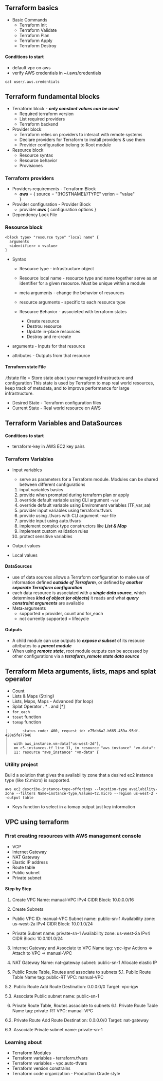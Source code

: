 ## Terraform basics

+ Basic Commands
  + Terraform Init
  + Terraform Validate
  + Terraform Plan
  + Terraform Apply
  + Terraform Destroy

#### Conditions to start
+ default vpc on aws
+ verify AWS credentials in ~/.aws/credentials
```
cat user/.aws.credentials
```

## Terraform fundamental blocks

+ Terraform block - ***only constant values can be used***
  + Required terraform version
  + List required providers
  + Terraform backend
+ Provider block
  + Terraform relies on providers to interact with remote systems
  + Declare providers for Terraform to install providers & use them
  + Provider configuration belong to Root module
+ Resource block
  + Resource syntax
  + Resource behavior
  + Provisiones

### Terraform providers

+ Providers requirements - Terraform Block
  + ***aws*** = {
      source = "[HOSTNAME]/<NAMESCAPE>/TYPE"
      verion = "value"  
  }
+ Provider configuration - Provider Block
  + provider ***aws*** {
      configuration options
  }
+ Dependency Lock File

### Resource block

```
<block type> "resource type" "local name" {
  arguments
  <identifier> = <value>  
}
```
+ Syntax
  + Resource type - infrastructure object
  + Resource local name - resource type and name together serve as an identifier for a given resource. Must be unique within a module
  + meta arguments - change the behavior of resources
  + resource arguments - specific to each resource type

  + Resource Behavior - associeted with terraform states
    + Create resource
    + Destrou resource
    + Update in-place resources
    + Destroy and re-create

+ arguments - Inputs for that resource
+ attributes - Outputs from that resource

#### Terraform state File
.tfstate file = Store state about your managed infrastructure and configuration
This state is used by Terraform to map real world resources, keep track of metadata, and to improve performance for large infrastructure.

+ Desired State - Terraform configuration files
+ Current State - Real world resource on AWS

## Terraform Variables and DataSources

#### Conditions to start
+ terraform-key in AWS EC2 key pairs

### Terraform Variables

+ Input variables
  - serve as parameters for a Terraform module. Modules can be shared between different configurations
  1. input variables basics
  2. provide when prompted during terraform plan or apply
  3. override default variable using CLI argument ```-var```
  4. override default variable using Environment variables (TF_var_aa)
  5. provider input variables using terraform.tfvars
  6. provide using <name>.tfvars with CLI argument -var-file
  7. provide input using auto.tfvars
  8. implement complex type constructors like ***List & Map***
  9. implement custom validation rules
  10. protect sensitive variables

+ Output values
+ Local values

#### DataSources

- use of data sources allows a Terraform configuration to make use of information defined ***outside of Terraform***, or defined by ***another separate Terraform configuration***
- each data resource is associated with a ***single data source***, which determines ***kind of object (or objects)*** it reads and what ***query constraint arguments*** are available
- Meta-arguments
  - supported = provider, count and for_each
  - not currently supported = lifecycle

#### Outputs

- A child module can use outputs to ***expose a subset*** of its resouce attributes to a ***parent module***
- When using ***remote state***, root module outputs can be accessed by other configurations via a ***terraform_remote state data source***

## Terraform Meta arguments, lists, maps and splat operator

+ Count
+ Lists & Maps (String)
+ Lists, Maps, Maps - Advanced (for loop)
+ Splat Operator . * . and [*]
+ ```for_each```
+ ```toset``` function
+ ```tomap``` function

```Error: Error launching source instance: Unsupported: Your requested instance type (t2.micro) is not supported in your requested Availability Zone (us-west-2d). Please retry your request by not specifying an Availability Zone or choosing us-west-2a, us-west-2b, us-west-2c.
│       status code: 400, request id: e75db6a2-b665-459a-95df-428e5fe77b46
│
│   with aws_instance.vm-data["us-west-2d"],
│   on c5-instances.tf line 11, in resource "aws_instance" "vm-data":
│   11: resource "aws_instance" "vm-data" {
```

### Utility project
Build a solution that gives the availability zone that a desired ec2 instance type (like t2.micro) is supported.

```
aws ec2 describe-instance-type-offerings --location-type availability-zone --filters Name=instance-type,Values=t2.micro --region us-west-2 --output table
```

+ Keys function to select in a tomap output just key information

## VPC using terraform

### First creating resources with AWS management console

+ VCP
+ Internet Gateway
+ NAT Gateway
+ Elastic IP address
+ Route table
+ Public subnet
+ Private subnet

#### Step by Step

1. Create VPC
  Name: manual-VPC
  IPv4 CIDR Block: 10.0.0.0/16

2. Create Subnets
  + Public
  VPC ID: manual-VPC
  Subnet name: public-sn-1
  Availability zone: us-west-2a
  IPv4 CIDR Block: 10.0.1.0/24

  + Private
  Subnet name: private-sn-1
  Availability zone: us-west-2a
  IPv4 CIDR Block: 10.0.101.0/24

3. Internet Gateway and Associate to VPC
  Name tag: vpc-igw
  Actions => Attach to VPC => manual-VPC

4. NAT Gateway
  Name: nat-gateway
  subnet: public-sn-1
  Allocate elastic IP

5. Public Route Table, Routes and associate to subnets
  5.1. Public Route Table
  Name tag: public-RT
  VPC: manual-VPC

  5.2. Public Route
  Add Route
  Destination: 0.0.0.0/0
  Target: vpc-igw

  5.3. Associate Public subnet
  name: public-sn-1

6. Private Route Table, Routes associate to subnets
  6.1. Private Route Table
  Name tag: private-RT
  VPC: manual-VPC

  6.2. Private Route
  Add Route
  Destination: 0.0.0.0/0
  Target: nat-gateway

  6.3. Associate Private subnet
  name: private-sn-1

### Learning about

+ Terraform Modules
+ Terraform variables - terraform.tfvars
+ Terraform variables - vpc.auto-tfvars
+ Terraform version constrains
+ Terraform code organization - Production Grade style



